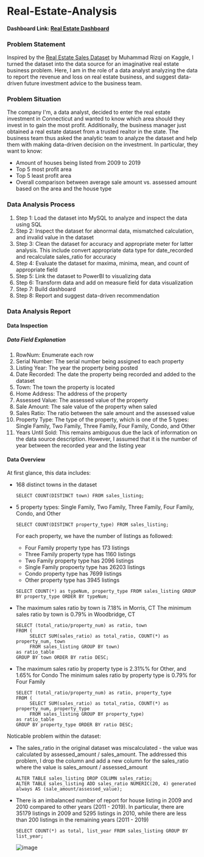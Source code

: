 # Real-Estate-Analysis

#### Dashboard Link: [Real Estate Dashboard](https://app.powerbi.com/groups/me/reports/5b5a03f7-0eb4-4ca1-80e7-a260f093843f/feae22694568776deefd?experience=power-bi)

### Problem Statement
Inspired by the [Real Estate Sales Dataset](https://www.kaggle.com/datasets/muhammadrizqi25/real-estate-fix-with-address) by Muhammad Rizqi on Kaggle, I turned the dataset into the data source for an imaginative real estate business problem. Here, I am in the role of a data analyst analyzing the data to report the revenue and loss on real estate business, and suggest data-driven future investment advice to the business team. 

### Problem Situation
The company I'm, a data analyst, decided to enter the real estate investment in Connecticut and wanted to know which area should they invest in to gain the most profit. Additionally, the business manager just obtained a real estate dataset from a trusted realtor in the state. The business team thus asked the analytic team to analyze the dataset and help them with making data-driven decision on the investment. In particular, they want to know:                                                                      
- Amount of houses being listed from 2009 to 2019
- Top 5 most profit area
- Top 5 least profit area
- Overall comparison between average sale amount vs. assessed amount based on the area and the house type

### Data Analysis Process
1. Step 1: Load the dataset into MySQL to analyze and inspect the data using SQL
2. Step 2: Inspect the dataset for abnormal data, mismatched calculation, and invalid value in the dataset
3. Step 3: Clean the dataset for accuracy and appropriate meter for latter analysis. This include convert appropriate data type for date_recorded and recalculate sales_ratio for accuracy
4. Step 4: Evaluate the dataset for maxima, minima, mean, and count of appropriate field
5. Step 5: Link the dataset to PowerBI to visualizing data
6. Step 6: Transform data and add on measure field for data visualization
7. Step 7: Build dashboard
8. Step 8: Report and suggest data-driven recommendation

### Data Analysis Report
#### Data Inspection 
##### Data Field Explanation
1. RowNum: Enumerate each row
2. Serial Number: The serial number being assigned to each property
3. Listing Year: The year the property being posted
4. Date Recorded: The date the property being recorded and added to the dataset
5. Town: The town the property is located
6. Home Address: The address of the property
7. Assessed Value: The assessed value of the property
8. Sale Amount: The sale value of the property when saled
9. Sales Ratio: The ratio between the sale amount and the assessed value
10. Property Type: The type of the property, which is one of the 5 types: Single Family, Two Family, Three Family, Four Family, Condo, and Other
11. Years Until Sold: This remains ambiguous due the lack of information on the data source description. However, I assumed that it is the number of year between the recorded year and the listing year

#### Data Overview
At first glance, this data includes:
* 168 distinct towns in the dataset
  ```
  SELECT COUNT(DISTINCT town) FROM sales_listing;
  ```
  
* 5 property types: Single Family, Two Family, Three Family, Four Family, Condo, and Other
  ```
  SELECT COUNT(DISTINCT property_type) FROM sales_listing;
  ```
  For each property, we have the number of listings as followed:
    * Four Family property type has 173 listings
    * Three Family property type has 1160 listings
    * Two Family property type has 2096 listings
    * Single Family propoerty type has 26203 listings
    * Condo property type has 7699 listings
    * Other property type has 3945 listings
  ```
  SELECT COUNT(*) as typeNum, property_type FROM sales_listing GROUP BY property_type ORDER BY typeNum;
  ```
* The maximum sales ratio by town is 7.18% in Morris, CT
  The minimum sales ratio by town is 0.79%  in Woodbridge, CT
  ```
  SELECT (total_ratio/property_num) as ratio, town 
  FROM (
       SELECT SUM(sales_ratio) as total_ratio, COUNT(*) as property_num, town 
       FROM sales_listing GROUP BY town) 
  as ratio_table 
  GROUP BY town ORDER BY ratio DESC;
  ```
* The maximum sales ratio by property type is 2.31%% for Other, and 1.65% for Condo
  The minimum sales ratio by property type is 0.79% for Four Family
  ```
  SELECT (total_ratio/property_num) as ratio, property_type 
  FROM (
       SELECT SUM(sales_ratio) as total_ratio, COUNT(*) as property_num, property_type 
       FROM sales_listing GROUP BY property_type) 
  as ratio_table 
  GROUP BY property_type ORDER BY ratio DESC;
  ```
Noticable problem within the dataset:
* The sales_ratio in the original dataset was miscalculated - the value was calculated by assessed_amount / sales_amount. The addressed this problem, I drop the column and add a new column for the sales_ratio where the value is sales_amount / assessed_amount
  ```
  ALTER TABLE sales_listing DROP COLUMN sales_ratio;
  ALTER TABLE sales_listing ADD sales_ratio NUMERIC(20, 4) generated always AS (sale_amount/assessed_value);
  ```
* There is an imbalanced number of report for house listing in 2009 and 2010 compared to other years (2011 - 2019). In particular, there are 35179 listings in 2009 and 5295 listings in 2010, while there are less than 200 listings in the remaining years (2011 - 2019)
  ```
  SELECT COUNT(*) as total, list_year FROM sales_listing GROUP BY list_year;
  ```
  ![image](https://github.com/ThuyenP/Real-Estate-Analysis/assets/57400761/a73a2018-ec9f-447c-a1f0-a9695f8b83d3)
